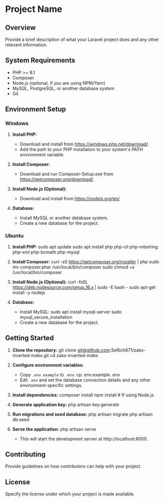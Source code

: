 # Project Name

## Overview
Provide a brief description of what your Laravel project does and any other relevant information.

## System Requirements
- PHP >= 8.1
- Composer
- Node.js (optional, if you are using NPM/Yarn)
- MySQL, PostgreSQL, or another database system
- Git

## Environment Setup

### Windows

1. **Install PHP:**
    - Download and install from https://windows.php.net/download/.
    - Add the path to your PHP installation to your system's PATH environment variable.

2. **Install Composer:**
    - Download and run Composer-Setup.exe from https://getcomposer.org/download/.

3. **Install Node.js (Optional):**
    - Download and install from https://nodejs.org/en/.

4. **Database:**
    - Install MySQL or another database system.
    - Create a new database for the project.

### Ubuntu

1. **Install PHP:**
   sudo apt update
   sudo apt install php php-cli php-mbstring php-xml php-bcmath php-mysql

2. **Install Composer:**
   curl -sS https://getcomposer.org/installer | php
   sudo mv composer.phar /usr/local/bin/composer
   sudo chmod +x /usr/local/bin/composer

3. **Install Node.js (Optional):**
   curl -fsSL https://deb.nodesource.com/setup_16.x | sudo -E bash -
   sudo apt-get install -y nodejs

4. **Database:**
    - Install MySQL:
      sudo apt install mysql-server
      sudo mysql_secure_installation
    - Create a new database for the project.

## Getting Started

1. **Clone the repository:**
   git clone git@github.com:SeRich671/zako-inverted-index.git
   cd zako-inverted-index

2. **Configure environment variables:**
    - Copy `.env.example` to `.env`:
      cp .env.example .env
    - Edit `.env` and set the database connection details and any other environment-specific settings.

3. **Install dependencies:**
   composer install
   npm install # If using Node.js

4. **Generate application key:**
   php artisan key:generate

5. **Run migrations and seed database:**
   php artisan migrate
   php artisan db:seed

6. **Serve the application:**
   php artisan serve
    - This will start the development server at http://localhost:8000.

## Contributing
Provide guidelines on how contributors can help with your project.

## License
Specify the license under which your project is made available.
